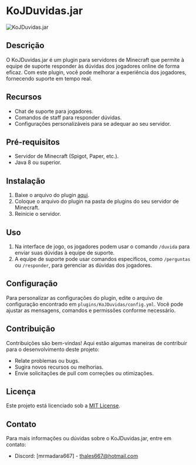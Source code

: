 # KoJDuvidas.jar

![KoJDuvidas.jar](./kojduvidas.gif)

## Descrição

O KoJDuvidas.jar é um plugin para servidores de Minecraft que permite à equipe de suporte responder às dúvidas dos jogadores online de forma eficaz. Com este plugin, você pode melhorar a experiência dos jogadores, fornecendo suporte em tempo real.

## Recursos

- Chat de suporte para jogadores.
- Comandos de staff para responder dúvidas.
- Configurações personalizáveis para se adequar ao seu servidor.

## Pré-requisitos

- Servidor de Minecraft (Spigot, Paper, etc.).
- Java 8 ou superior.

## Instalação

1. Baixe o arquivo do plugin [aqui](...).
2. Coloque o arquivo do plugin na pasta de plugins do seu servidor de Minecraft.
3. Reinicie o servidor.

## Uso

1. Na interface de jogo, os jogadores podem usar o comando `/duvida` para enviar suas dúvidas à equipe de suporte.
2. A equipe de suporte pode usar comandos específicos, como `/perguntas` ou `/responder`, para gerenciar as dúvidas dos jogadores.

## Configuração

Para personalizar as configurações do plugin, edite o arquivo de configuração encontrado em `plugins/KoJDuvidas/config.yml`. Você pode ajustar as mensagens, comandos e permissões conforme necessário.

## Contribuição

Contribuições são bem-vindas! Aqui estão algumas maneiras de contribuir para o desenvolvimento deste projeto:

- Relate problemas ou bugs.
- Sugira novos recursos ou melhorias.
- Envie solicitações de pull com correções ou otimizações.

## Licença

Este projeto está licenciado sob a [MIT License](LICENSE).

## Contato

Para mais informações ou dúvidas sobre o KoJDuvidas.jar, entre em contato:

- Discord: [mrmadara667] - thales667@hotmail.com
